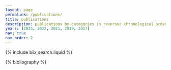 ```yaml
---
layout: page
permalink: /publications/
title: publications
description: publications by categories in reversed chronological order.
years: [2023, 2022, 2021, 2019, 2017]
nav: true
nav_order: 2
---
```


<!-- _pages/publications.md -->

<!-- Bibsearch Feature -->

{% include bib_search.liquid %}

<div class="publications">

{% bibliography %}

</div>
